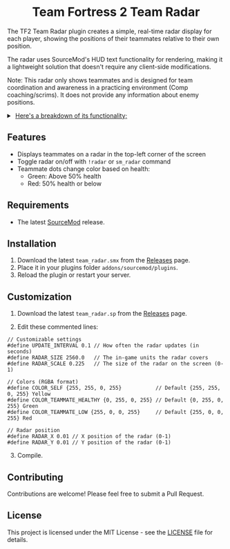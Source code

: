 <h1 align="center">Team Fortress 2 Team Radar</h1>

The TF2 Team Radar plugin creates a simple, real-time radar display for each player, showing the positions of their teammates relative to their own position. 

The radar uses SourceMod's HUD text functionality for rendering, making it a lightweight solution that doesn't require any client-side modifications.

Note: This radar only shows teammates and is designed for team coordination and awareness in a practicing environment (Comp coaching/scrims). It does not provide any information about enemy positions.

<details>
<summary>‎ <ins>Here's a breakdown of its functionality;</ins> </summary>

1. **Initialization**: When a player connects, the radar is automatically enabled for them.

2. **Regular Updates**: The plugin updates the radar display at regular intervals (default: every 0.1 seconds).

3. **Player Position Calculation**: For each update, the plugin:
   - Gets the position and angle of the player
   - Calculates the relative positions of all teammates

4. **Radar Display**: The plugin then:
   - Creates a radar background in the top-left corner of the screen
   - Represents the player as a yellow up-facing arrow (▲) in the center of the radar
   - Shows teammates as dots on this radar
   - Teammate dots are green when above 50% health, and red when at or below 50% health

5. **Rotation**: The radar rotates based on the player's view angle, ensuring that "up" on the radar always corresponds to the direction the player is facing.

6. **Range Limitation**: Only teammates within a certain range (default: 2560 game units) are displayed on the radar.

</details>

## Features

- Displays teammates on a radar in the top-left corner of the screen
- Toggle radar on/off with `!radar` or `sm_radar` command
- Teammate dots change color based on health:
  - Green: Above 50% health
  - Red: 50% health or below

## Requirements

- The latest [SourceMod](https://www.sourcemod.net/downloads.php) release.

## Installation

1. Download the latest `team_radar.smx` from the [Releases](https://github.com/vexx-sm/tf2-team-radar/releases) page.
2. Place it in your plugins folder `addons/sourcemod/plugins`.
3. Reload the plugin or restart your server.

## Customization

1. Download the latest `team_radar.sp` from the [Releases](https://github.com/vexx-sm/tf2-team-radar/releases) page.

2. Edit these commented lines:

```
// Customizable settings
#define UPDATE_INTERVAL 0.1	// How often the radar updates (in seconds)
#define RADAR_SIZE 2560.0 	// The in-game units the radar covers
#define RADAR_SCALE 0.225 	// The size of the radar on the screen (0-1)

// Colors (RGBA format)
#define COLOR_SELF {255, 255, 0, 255}			// Default {255, 255, 0, 255} Yellow
#define COLOR_TEAMMATE_HEALTHY {0, 255, 0, 255} // Default {0, 255, 0, 255} Green
#define COLOR_TEAMMATE_LOW {255, 0, 0, 255} 	// Default {255, 0, 0, 255} Red

// Radar position
#define RADAR_X 0.01 // X position of the radar (0-1)
#define RADAR_Y 0.01 // Y position of the radar (0-1)
```


3. Compile.

## Contributing

Contributions are welcome! Please feel free to submit a Pull Request.

## License

This project is licensed under the MIT License - see the [LICENSE](LICENSE) file for details.
